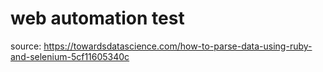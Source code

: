 # web automation test

source: https://towardsdatascience.com/how-to-parse-data-using-ruby-and-selenium-5cf11605340c
